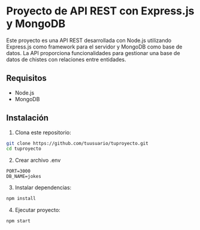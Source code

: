 # Proyecto de API REST con Express.js y MongoDB

Este proyecto es una API REST desarrollada con Node.js utilizando Express.js como framework para el servidor y MongoDB como base de datos. La API proporciona funcionalidades para gestionar una base de datos de chistes con relaciones entre entidades.

## Requisitos

- Node.js
- MongoDB

## Instalación

1. Clona este repositorio:

```bash
git clone https://github.com/tuusuario/tuproyecto.git
cd tuproyecto
```
2. Crear archivo .env
```
PORT=3000
DB_NAME=jokes
```

3. Instalar dependencias:
```bash
npm install
```

4. Ejecutar proyecto:
```bash
npm start
```